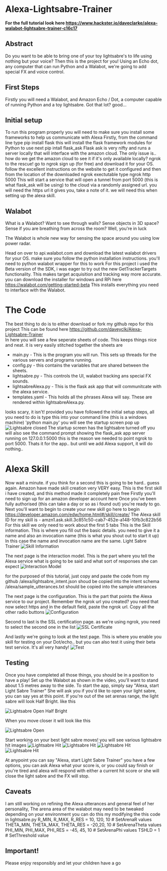 # Alexa-Lightsabre-Trainer


**For the full tutorial look here https://www.hackster.io/daveclarke/alexa-walabot-lightsabre-trainer-c16c17**

## Abstract
Do you want to be able to bring one of your toy lightsabre's to life using nothing but your voice? Then this is the project for you! Using an Echo dot, any computer that can run Python and a Walabot, we're going to add special FX and voice control.

## First Steps
Firstly you will need a Walabot, and Amazon Echo / Dot, a computer capable of running Python and a toy lightsabre. Got that lot? good...

## Initial setup
To run this program properly you will need to make sure you install some frameworks to help us communicate with Alexa
Firstly, from the command line type
pip install flask 
this will install the flask framework modules for Python to use
next
pip intall flask_ask
Flask ask is very nifty and runs a server locally that will interface with the amazon cloud. The only issue is.. how do we get the amazon cloud to see it if it's only available locally? ngrok to the rescue! 
go to ngrok sign up (for free) and download it for your OS. follow the excellent instructions on the website to get it configured and then from the location of the downloaded ngrok exectutable type
ngrok http 5000
This will start a service that will open a tunnel from port 5000 (this is what flask_ask will be using) to the cloud via a randomly assigned url. you will need the https url it gives you, take a note of it. we will need this when setting up the alexa skill.

## Walabot
What is a Walabot?
Want to see through walls? Sense objects in 3D space? Sense if you are breathing from across the room?
Well, you're in luck

The Walabot is whole new way for sensing the space around you using low power radar.
 
Head on over to api.walabot.com and download the latest walabot drivers for your OS. make sure you follow the python installation instructions. you'll need to python walabot wrapper for this to work 
For this project i used the Beta version of the SDK, i was eager to try out the new GetTrackerTargets functionality. This makes target acquisition and tracking way more accurate. you can download the installer for windows and RPi here
https://walabot.com/getting-started-beta 
This installs everything you need to interface with the Walabot. 
 
# The Code
The best thing to do is to either download or fork my github repo for this project
This can be found here
https://github.com/daveyclk/Alexa-Lightsabre-Trainer  
In here you will see a few seperate sheets of code. This keeps things nice and neat. it is very easily stitched together
the sheets are

* main.py - This is the program you will run. This sets up threads for the various servers and programs running.
* config.py - this contains the variables that are shared between the sheets.
* lightsabre.py - This controls the UI, walabot tracking ans special FX sounds.
* lightsabreAlexa.py - This is the flask ask app that will communitcate with the alexa service.
* templates.yaml - This holds all the phrases Alexa will say. These are rendered within lightsabreAlexa.py.

looks scary, it isn't! provided you have followed the initial setup steps, all you need to do is type this into your command line (this is a windows machine)
'python main.py'
you will see the startup screen pop up
![Lightsabre closed](https://raw.githubusercontent.com/daveyclk/Alexa-Lightsabre-Trainer/master/img/lightsaber-closed.gif)
The startup screen has the lightsabre turned off
you will also see the command prompt showing the flask_ask app server running on 127.0.0.1:5000 this is the reason we needed to point ngrok to port 5000.
Thats it for the app.. but until we add Alexa support, it will do nothing..

# Alexa Skill
Now wait a minute. if you think for a second this is going to be hard.. guess again. Amazon have made skill creation very VERY easy. This is the first skill i have created, and this method made it completely pain free
Firstly you'll need to sign up for an amazon developer account here 
Once you've been fully authorised (this can take a day or so as i found out) you're ready to go.
Next you'll want to begin to create your new skill go here to begin
https://developer.amazon.com/edw/home.html#/skill/create/ 
The Alexa skill ID for my skill is - amzn1.ask.skill.3c851c50-cab7-452e-a148-10fb3c822b56
For this skill we only need to work about the first 5 tabs
This is the Skill information. This is where you fill out the basic details. you need to give it a name and also an invocation name (this is what you shout out to start it up)
In this case the name and invocation name are the same. Light Sabre Trainer
![Skill Information](https://raw.githubusercontent.com/daveyclk/Alexa-Lightsabre-Trainer/master/Alexa-Skill-Screengrabs/Skill-Information.JPG)

The next page is the interaction model. This is the part where you tell the Alexa service what is going to be said and what sort of responses she can expect
![Interaction Model](https://raw.githubusercontent.com/daveyclk/Alexa-Lightsabre-Trainer/master/Alexa-Skill-Screengrabs/interaction-model.JPG)

for the purposed of this tutorial, just copy and paste the code from my github
/alexa/lightsabre_intent.json shoud be copied into the intent schema
/alexa/sample_utterances.txt should be copied into the sample utterances

The next page is the configuration. This is the part that points the Alexa service to our project. Remember the ngrok url you created? you need that now
select https and in the default field, paste the ngrok url. Copy all the other radio buttons
![Configuration](https://raw.githubusercontent.com/daveyclk/Alexa-Lightsabre-Trainer/master/Alexa-Skill-Screengrabs/configuration.JPG)

Second to last is the SSL certification page. as we're using ngrok, you need to select the second one in the list
![SSL Certificate](https://raw.githubusercontent.com/daveyclk/Alexa-Lightsabre-Trainer/master/Alexa-Skill-Screengrabs/ssl-certificate.JPG)

And lastly we're going to look at the test page. This is where you enable you skill for testing on your Dot/echo.. but you can also test it using their beta test service. It's all very handy!
![Test](https://raw.githubusercontent.com/daveyclk/Alexa-Lightsabre-Trainer/master/Alexa-Skill-Screengrabs/test.JPG)

## Testing
Once you have completed all those things, you should be in a position to have a play! 
Set up the Walabot as shown in the video, you'll want to stand about 1.5 metres away to the side. 
To start the app, simply say "Alexa, start Light Sabre Trainer"
She will ask you if you'd like to open your light sabre,  you can say yes at this point.
If you're out of the set arenas range, the light sabre will look Half Bright. like this

![Lightsabre Open Half Bright](https://raw.githubusercontent.com/daveyclk/Alexa-Lightsabre-Trainer/master/img/lightsaber-openHB.gif)

When you move closer it will look like this

![Lightsabre Open](https://raw.githubusercontent.com/daveyclk/Alexa-Lightsabre-Trainer/master/img/lightsaber-open.gif)

Start working on your best light sabre moves! you will see various lightsabre hit images
![Lightsabre Hit](https://raw.githubusercontent.com/daveyclk/Alexa-Lightsabre-Trainer/master/img/lightsaberhit-1.gif)
![Lightsabre Hit](https://raw.githubusercontent.com/daveyclk/Alexa-Lightsabre-Trainer/master/img/lightsaberhit-2.gif)
![Lightsabre Hit](https://raw.githubusercontent.com/daveyclk/Alexa-Lightsabre-Trainer/master/img/lightsaberhit-3.gif)
![Lightsabre Hit](https://raw.githubusercontent.com/daveyclk/Alexa-Lightsabre-Trainer/master/img/lightsaberhit-4.gif)

At anypoint you can say "Alexa, start Light Sabre Trainer" 
you have a few options, you can ask Alexa what your score is, or you could say finish or you're tired and alexa will respond with either a current hit score or she will close the light sabre and the FX will stop.

## Caveats
I am still working on refining the Alexa utterances and general feel of her personality,
The arena area of the walabot may need to be tweaked depending on your environment
you can do this my modifying the this code in lightsabre.py
R_MIN, R_MAX, R_RES = 10, 120, 10  # SetArenaR values 
THETA_MIN, THETA_MAX, THETA_RES = -20,20, 10  # SetArenaTheta values 
PHI_MIN, PHI_MAX, PHI_RES = -45, 45, 10  # SetArenaPhi values 
TSHLD = 1  # SetThreshold value  

## Important!
Please enjoy responsibly and let your children have a go 
